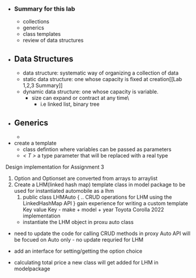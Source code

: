 - ### Summary for this lab
	- collections
	- generics
	- class templates
	- review of data structures
- ## Data Structures
	- data structure: systematic way of organizing a collection of data
	- static data structure: one whose capacity is fixed at creation[[Lab 1,2,3 Summary]]
	- dynamic data structure: one whose capacity is variable.
		- size can expand or contract at any time\
			- i.e linked list, binary tree
- ## Generics
	- 
- create a template
	- class defintion where variables can be passed as parameters
	- *< T >* a type parameter that will be replaced with a real type


Design implementation for Assignment 3
1. Option and Optionset are converted from arrays to arraylist
2. Create a LHM(linked hash map) template class in model package to be used for instantiated automobile as a lhm
	1. public class LHMAuto<Automobile> 
			{ 
			.. CRUD operations for LHM using the LinkedHashMap API
			}
gain experience for writing a custom template
	Key value
	Key - make + model + year
			Toyota Corolla 2022
implementation
	- instantiate the LHM object in proxu auto class
- need to update the code for calling CRUD methods in proxy Auto
API will be focued on Auto only - no update requried for LHM


- add an interface for setting/getting the option choice 
- calculating total price
a new class will get added for LHM in modelpackage

